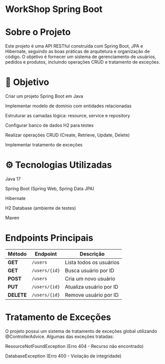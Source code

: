 # WorkShop Spring Boot

#  Sobre o Projeto
Este projeto é uma API RESTful construída com Spring Boot, JPA e Hibernate, seguindo as boas práticas de arquitetura e organização de código. 
O objetivo é fornecer um sistema de gerenciamento de usuários, pedidos e produtos, incluindo operações CRUD e tratamento de exceções.



# 📌 Objetivo
Criar um projeto Spring Boot em Java

Implementar modelo de domínio com entidades relacionadas

Estruturar as camadas lógica: resource, service e repository

Configurar banco de dados H2 para testes

Realizar operações CRUD (Create, Retrieve, Update, Delete)

Implementar tratamento de exceções



# ⚙ Tecnologias Utilizadas

Java 17

Spring Boot (Spring Web, Spring Data JPA)

Hibernate

H2 Database (ambiente de testes)

Maven



#  Endpoints Principais

| Método  | Endpoint      | Descrição                  |
|---------|-------------|----------------------------|
| **GET**    | `/users`      | Lista todos os usuários    |
| **GET**    | `/users/{id}` | Busca usuário por ID      |
| **POST**   | `/users`      | Cria um novo usuário      |
| **PUT**    | `/users/{id}` | Atualiza usuário por ID   |
| **DELETE** | `/users/{id}` | Remove usuário por ID     |

# Tratamento de Exceções

O projeto possui um sistema de tratamento de exceções global utilizando @ControllerAdvice. Algumas das exceções tratadas:

ResourceNotFoundException (Erro 404 - Recurso não encontrado)

DatabaseException (Erro 400 - Violação de integridade)
